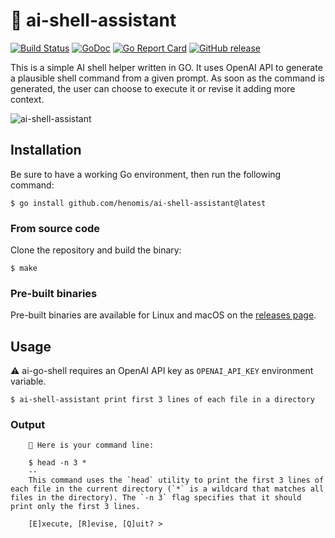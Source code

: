 # 🤖 ai-shell-assistant

[![Build Status](https://github.com/henomis/ai-shell-assistant/actions/workflows/release.yml/badge.svg)](https://github.com/henomis/ai-shell-assistant/actions/workflows/release.yml) [![GoDoc](https://godoc.org/github.com/henomis/ai-shell-assistant?status.svg)](https://godoc.org/github.com/henomis/ai-shell-assistant) [![Go Report Card](https://goreportcard.com/badge/github.com/henomis/ai-shell-assistant)](https://goreportcard.com/report/github.com/henomis/ai-shell-assistant) [![GitHub release](https://img.shields.io/github/release/henomis/ai-shell-assistant.svg)](https://github.com/henomis/ai-shell-assistant/releases)

This is a simple AI shell helper written in GO. It uses OpenAI API to generate a plausible shell command from a given prompt.
As soon as the command is generated, the user can choose to execute it or revise it adding more context.



![ai-shell-assistant](screen.gif)

## Installation
Be sure to have a working Go environment, then run the following command:

```
$ go install github.com/henomis/ai-shell-assistant@latest
```

### From source code

Clone the repository and build the binary:

```
$ make
```

### Pre-built binaries

Pre-built binaries are available for Linux and macOS on the [releases page](https://github.com/henomis/ai-shell-assistant/releases/latest).



## Usage

⚠️ ai-go-shell requires an OpenAI API key as `OPENAI_API_KEY` environment variable.


```
$ ai-shell-assistant print first 3 lines of each file in a directory
```

### Output

```
    🤖 Here is your command line:

    $ head -n 3 *
    --
    This command uses the `head` utility to print the first 3 lines of each file in the current directory (`*` is a wildcard that matches all files in the directory). The `-n 3` flag specifies that it should print only the first 3 lines.

    [E]xecute, [R]evise, [Q]uit? > 
```